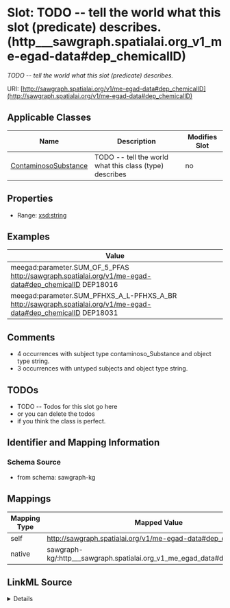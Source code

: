 

# Slot: TODO -- tell the world what this slot (predicate) describes. (http___sawgraph.spatialai.org_v1_me-egad-data#dep_chemicalID)


_TODO -- tell the world what this slot (predicate) describes._





URI: [http://sawgraph.spatialai.org/v1/me-egad-data#dep_chemicalID](http://sawgraph.spatialai.org/v1/me-egad-data#dep_chemicalID)



<!-- no inheritance hierarchy -->





## Applicable Classes

| Name | Description | Modifies Slot |
| --- | --- | --- |
| [ContaminosoSubstance](../classes/ContaminosoSubstance.md) | TODO -- tell the world what this class (type) describes |  no  |







## Properties

* Range: [xsd:string](http://www.w3.org/2001/XMLSchema#string)






## Examples

| Value |
| --- |
| meegad:parameter.SUM_OF_5_PFAS http://sawgraph.spatialai.org/v1/me-egad-data#dep_chemicalID DEP18016 |
| meegad:parameter.SUM_PFHXS_A_L-PFHXS_A_BR http://sawgraph.spatialai.org/v1/me-egad-data#dep_chemicalID DEP18031 |

## Comments

* 4 occurrences with subject type contaminoso_Substance and object type string.
* 3 occurrences with untyped subjects and object type string.

## TODOs

* TODO -- Todos for this slot go here
* or you can delete the todos
* if you think the class is perfect.

## Identifier and Mapping Information







### Schema Source


* from schema: sawgraph-kg




## Mappings

| Mapping Type | Mapped Value |
| ---  | ---  |
| self | http://sawgraph.spatialai.org/v1/me-egad-data#dep_chemicalID |
| native | sawgraph-kg/:http___sawgraph.spatialai.org_v1_me_egad_data#dep_chemicalID |




## LinkML Source

<details>
```yaml
name: http___sawgraph.spatialai.org_v1_me-egad-data#dep_chemicalID
description: TODO -- tell the world what this slot (predicate) describes.
title: TODO -- tell the world what this slot (predicate) describes.
todos:
- TODO -- Todos for this slot go here
- or you can delete the todos
- if you think the class is perfect.
comments:
- 4 occurrences with subject type contaminoso_Substance and object type string.
- 3 occurrences with untyped subjects and object type string.
examples:
- value: meegad:parameter.SUM_OF_5_PFAS http://sawgraph.spatialai.org/v1/me-egad-data#dep_chemicalID
    DEP18016
- value: meegad:parameter.SUM_PFHXS_A_L-PFHXS_A_BR http://sawgraph.spatialai.org/v1/me-egad-data#dep_chemicalID
    DEP18031
from_schema: sawgraph-kg
rank: 1000
slot_uri: http://sawgraph.spatialai.org/v1/me-egad-data#dep_chemicalID
alias: http___sawgraph.spatialai.org_v1_me_egad_data#dep_chemicalID
domain_of:
- contaminoso_Substance
range: string

```
</details>